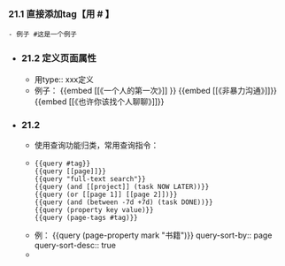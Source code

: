 ### 21.1 直接添加tag【用 # 】
	- 例子 #这是一个例子
- ### 21.2 定义页面属性
	- 用type:: xxx定义
	- 例子： {{embed [[《一个人的第一次》]] }} {{embed [[《非暴力沟通》]]}} {{embed [[《也许你该找个人聊聊》]]}}
- ### 21.2
	- 使用查询功能归类，常用查询指令：
	- ```
	  {{query #tag}}
	  {{query [[page]]}}
	  {{query "full-text search"}}
	  {{query (and [[project]] (task NOW LATER))}}
	  {{query (or [[page 1]] [[page 2]])}}
	  {{query (and (between -7d +7d) (task DONE))}}
	  {{query (property key value)}}
	  {{query (page-tags #tag)}}
	  ```
	- 例： {{query (page-property mark "书籍")}}
	  query-sort-by:: page
	  query-sort-desc:: true
	-